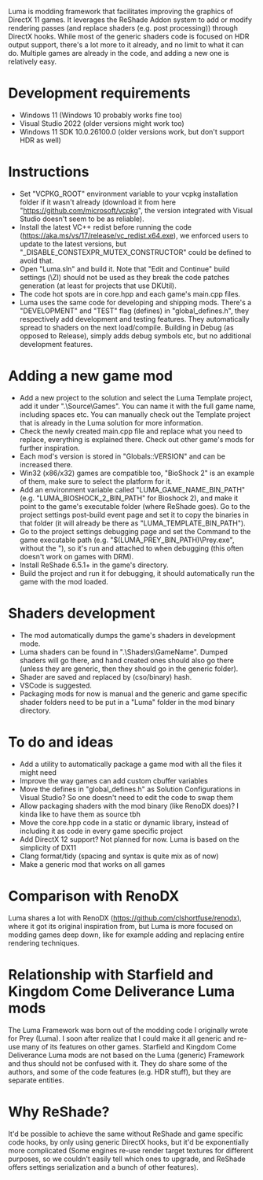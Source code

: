 Luma is modding framework that facilitates improving the graphics of DirectX 11 games.
It leverages the ReShade Addon system to add or modify rendering passes (and replace shaders (e.g. post processing)) through DirectX hooks.
While most of the generic shaders code is focused on HDR output support, there's a lot more to it already, and no limit to what it can do.
Multiple games are already in the code, and adding a new one is relatively easy.

# Development requirements
- Windows 11 (Windows 10 probably works fine too)
- Visual Studio 2022 (older versions might work too)
- Windows 11 SDK 10.0.26100.0 (older versions work, but don't support HDR as well)

# Instructions
- Set "VCPKG_ROOT" environment variable to your vcpkg installation folder if it wasn't already (download it from here "https://github.com/microsoft/vcpkg", the version integrated with Visual Studio doesn't seem to be as reliable).
- Install the latest VC++ redist before running the code (https://aka.ms/vs/17/release/vc_redist.x64.exe), we enforced users to update to the latest versions, but "_DISABLE_CONSTEXPR_MUTEX_CONSTRUCTOR" could be defined to avoid that.
- Open "Luma.sln" and build it. Note that "Edit and Continue" build settings (\ZI) should not be used as they break the code patches generation (at least for projects that use DKUtil).
- The code hot spots are in core.hpp and each game's main.cpp files.
- Luma uses the same code for developing and shipping mods. There's a "DEVELOPMENT" and "TEST" flag (defines) in "global_defines.h", they respectively add development and testing features. They automatically spread to shaders on the next load/compile. Building in Debug (as opposed to Release), simply adds debug symbols etc, but no additional development features.

# Adding a new game mod
- Add a new project to the solution and select the Luma Template project, add it under ".\Source\Games". You can name it with the full game name, including spaces etc. You can manually check out the Template project that is already in the Luma solution for more information.
- Check the newly created main.cpp file and replace what you need to replace, everything is explained there. Check out other game's mods for further inspiration.
- Each mod's version is stored in "Globals::VERSION" and can be increased there.
- Win32 (x86/x32) games are compatible too, "BioShock 2" is an example of them, make sure to select the platform for it.
- Add an environment variable called "LUMA_GAME_NAME_BIN_PATH" (e.g. "LUMA_BIOSHOCK_2_BIN_PATH" for Bioshock 2), and make it point to the game's executable folder (where ReShade goes). Go to the project settings post-build event page and set it to copy the binaries in that folder (it will already be there as "LUMA_TEMPLATE_BIN_PATH").
- Go to the project settings debugging page and set the Command to the game executable path (e.g. "$(LUMA_PREY_BIN_PATH)\Prey.exe", without the "), so it's run and attached to when debugging (this often doesn't work on games with DRM).
- Install ReShade 6.5.1+ in the game's directory.
- Build the project and run it for debugging, it should automatically run the game with the mod loaded.

# Shaders development
- The mod automatically dumps the game's shaders in development mode.
- Luma shaders can be found in ".\Shaders\GameName". Dumped shaders will go there, and hand created ones should also go there (unless they are generic, then they should go in the generic folder).
- Shader are saved and replaced by (cso/binary) hash.
- VSCode is suggested.
- Packaging mods for now is manual and the generic and game specific shader folders need to be put in a "Luma" folder in the mod binary directory.

# To do and ideas
- Add a utility to automatically package a game mod with all the files it might need
- Improve the way games can add custom cbuffer variables
- Move the defines in "global_defines.h" as Solution Configurations in Visual Studio? So one doesn't need to edit the code to swap them
- Allow packaging shaders with the mod binary (like RenoDX does)? I kinda like to have them as source tbh
- Move the core.hpp code in a static or dynamic library, instead of including it as code in every game specific project
- Add DirectX 12 support? Not planned for now. Luma is based on the simplicity of DX11
- Clang format/tidy (spacing and syntax is quite mix as of now)
- Make a generic mod that works on all games

# Comparison with RenoDX
Luma shares a lot with RenoDX (https://github.com/clshortfuse/renodx), where it got its original inspiration from, but Luma is more focused on modding games deep down, like for example adding and replacing entire rendering techniques.

# Relationship with Starfield and Kingdom Come Deliverance Luma mods
The Luma Framework was born out of the modding code I originally wrote for Prey (Luma). I soon after realize that I could make it all generic and re-use many of its features on other games.
Starfield and Kingdom Come Deliverance Luma mods are not based on the Luma (generic) Framework and thus should not be confused with it. They do share some of the authors, and some of the code features (e.g. HDR stuff), but they are separate entities.

# Why ReShade?
It'd be possible to achieve the same without ReShade and game specific code hooks, by only using generic DirectX hooks, but it'd be exponentially more complicated (Some engines re-use render target textures for different purposes, so we couldn't easily tell which ones to upgrade, and ReShade offers settings serialization and a bunch of other features).

